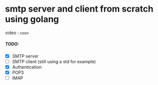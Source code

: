 # smtp server and client from scratch using golang

video : `soon`

##### TODO:
- [x] SMTP server
- [ ] SMTP client (still using a std for example)
- [x] Authentication
- [x] POP3
- [ ] IMAP
